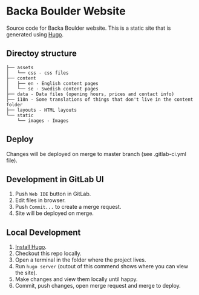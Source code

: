 # Backa Boulder Website

Source code for Backa Boulder website. This is a static site that is generated using [Hugo](https://gohugo.io).


## Directoy structure

```
├── assets
│   └── css - css files
├── content
│   ├── en - English content pages
│   └── se - Swedish content pages
├── data - Data files (opening hours, prices and contact info)
├── i18n - Some translations of things that don't live in the content folder
├── layouts - HTML layouts
└── static
    └── images - Images
```


## Deploy

Changes will be deployed on merge to master branch (see .gitlab-ci.yml file).


## Development in GitLab UI

1. Push `Web IDE` button in GitLab.
2. Edit files in browser.
3. Push `Commit...` to create a merge request.
4. Site will be deployed on merge.


## Local Development

1. [Install Hugo](https://gohugo.io/getting-started/quick-start/#step-1-install-hugo).
2. Checkout this repo locally.
3. Open a terminal in the folder where the project lives.
4. Run `hugo server` (outout of this commend shows where you can view the site).
5. Make changes and view them locally until happy.
6. Commit, push changes, open merge request and merge to deploy.


